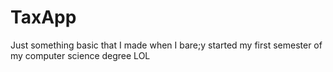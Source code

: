 # TaxApp
Just something basic that I made when I bare;y started my first semester of my computer science degree
LOL

